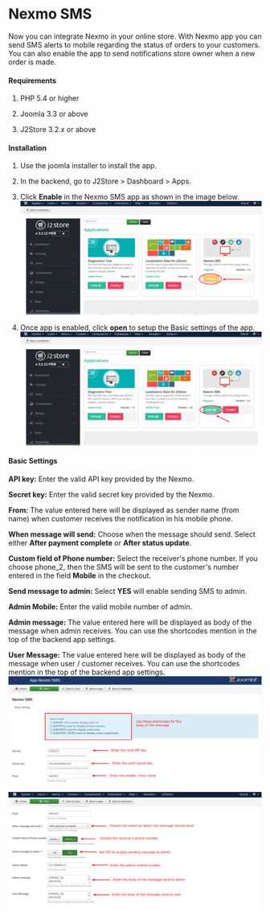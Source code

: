 # Nexmo SMS

Now you can integrate Nexmo in your online store. With Nexmo app you can send SMS alerts to mobile regarding the status of orders to your customers. You can also enable the app to send notifications store owner when a new order is made.

#### Requirements

1. PHP 5.4 or higher

2. Joomla 3.3 or above

3. J2Store 3.2.x or above

#### Installation

1. Use the joomla installer to install the app.

2. In the backend, go to J2Store > Dashboard > Apps.

3. Click **Enable** in the Nexmo SMS app as shown in the image below.
![](./assets/images/enable_nexmo_app.png)

4. Once app is enabled, click **open** to setup the Basic settings of the app.
![](./assets/images/open_nexmo_app.png)

#### Basic Settings

**API key:** Enter the valid API key provided by the Nexmo.

**Secret key:** Enter the valid secret key provided by the Nexmo.

**From:** The value entered here will be displayed as sender name (from name) when customer receives the notification in his mobile phone.

**When message will send:** Choose when the message should send. Select either **After payment complete** or **After status update**.

**Custom field of Phone number:** Select the receiver's phone number. If you choose phone_2, then the SMS will be sent to the customer's number entered in the field **Mobile** in the checkout.

**Send message to admin:** Select **YES** will enable sending SMS to admin.

**Admin Mobile:** Enter the valid mobile number of admin.

**Admin message:** The value entered here will be displayed as body of the message when admin receives. You can use the shortcodes mention in the top of the backend app settings.

**User Message:** The value entered here will be displayed as body of the message when user / customer receives. You can use the shortcodes mention in the top of the backend app settings.
![](./assets/images/nexmosetting_01.png)

![](./assets/images/nexmosetting_02.png)